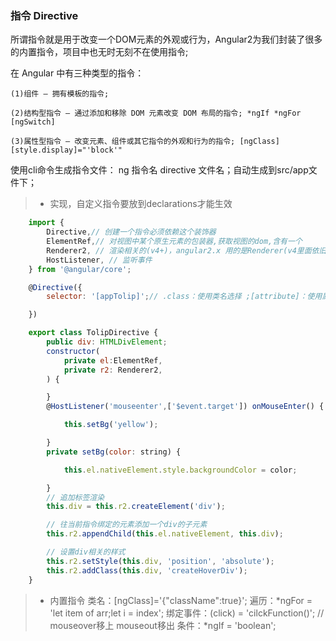 ### 指令 Directive

所谓指令就是用于改变一个DOM元素的外观或行为，Angular2为我们封装了很多的内置指令，项目中也无时无刻不在使用指令;

在 Angular 中有三种类型的指令：

    (1)组件 — 拥有模板的指令; 

    (2)结构型指令 — 通过添加和移除 DOM 元素改变 DOM 布局的指令; *ngIf *ngFor [ngSwitch]

    (3)属性型指令 — 改变元素、组件或其它指令的外观和行为的指令; [ngClass] [style.display]="'block'"

使用cli命令生成指令文件： ng 指令名 directive 文件名；自动生成到src/app文件下；

>- 实现，自定义指令要放到declarations才能生效

```javascript
    import { 
        Directive,// 创建一个指令必须依赖这个装饰器
        ElementRef,// 对视图中某个原生元素的包装器,获取视图的dom,含有一个
        Renderer2, // 渲染相关的(v4+)，angular2.x 用的是Renderer(v4里面依旧标记不赞成deprecate),两者大同小异，具体看手册API的变动,nativeElement
        HostListener, // 监听事件
    } from '@angular/core';

    @Directive({
        selector: '[appTolip]';// .class：使用类名选择 ;[attribute]：使用属性选择 ;[attribute=value]：使用属性和值选择 :not(sub_selector)：只有当元素与sub_selector不匹配时才选择

    })

    export class TolipDirective {
        public div: HTMLDivElement;
        constructor(
            private el:ElementRef,
            private r2: Renderer2,
        ) {

        }
        @HostListener('mouseenter',['$event.target']) onMouseEnter() {

            this.setBg('yellow');

        }
        private setBg(color: string) {

            this.el.nativeElement.style.backgroundColor = color;

        }
        // 追加标签渲染
        this.div = this.r2.createElement('div');

        // 往当前指令绑定的元素添加一个div的子元素
        this.r2.appendChild(this.el.nativeElement, this.div);

        // 设置div相关的样式
        this.r2.setStyle(this.div, 'position', 'absolute');
        this.r2.addClass(this.div, 'createHoverDiv');
    }

```

>- 内置指令 
   类名：[ngClass]='{"className":true}';
   遍历：*ngFor = 'let item of arr;let i = index';
   绑定事件：(click) = 'cilckFunction()'; // mouseover移上 mouseout移出
   条件：*ngIf = 'boolean';